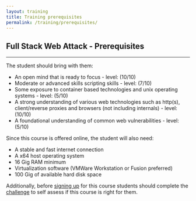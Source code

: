 ```yaml
---
layout: training
title: Training prerequisites
permalink: /training/prerequisites/
---
```


## Full Stack Web Attack - Prerequisites

---

The student should bring with them:

- An open mind that is ready to focus - level: (10/10)
- Moderate or advanced skills scripting skills - level: (7/10)
- Some exposure to container based technologies and unix operating systems - level: (5/10) 
- A strong understanding of various web technologies such as http(s), client/reverse proxies and browsers (not including internals) - level: (10/10)
- A foundational understanding of common web vulnerabilities - level: (5/10)

Since this course is offered online, the student will also need:

- A stable and fast internet connection
- A x64 host operating system
- 16 Gig RAM minimum
- Virtualization software (VMWare Workstation or Fusion preferred)
- 100 Gig of available hard disk space

Additionally, before [signing up](/training/schedule-signup/) for this course students should complete the [challenge](/training/challenge/) to self assess if this course is right for them.